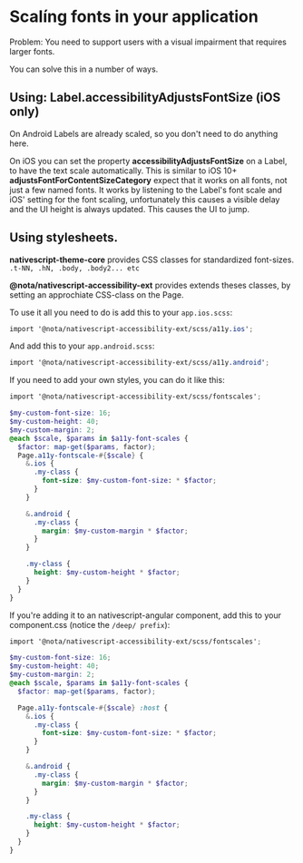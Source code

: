 # Scalíng fonts in your application

Problem:
You need to support users with a visual impairment that requires larger fonts.

You can solve this in a number of ways.

## Using: Label.accessibilityAdjustsFontSize (iOS only)
On Android Labels are already scaled, so you don't need to do anything here.

On iOS you can set the property **accessibilityAdjustsFontSize** on a Label, to have the text scale automatically.
This is similar to iOS 10+ **adjustsFontForContentSizeCategory** expect that it works on all fonts, not just a few named fonts.
It works by listening to the Label's font scale and iOS' setting for the font scaling, unfortunately this causes a visible delay
and the UI height is always updated. This causes the UI to jump.

## Using stylesheets.
**nativescript-theme-core** provides CSS classes for standardized font-sizes.
`.t-NN, .hN, .body, .body2... etc`

**@nota/nativescript-accessibility-ext** provides extends theses classes, by setting an approchiate CSS-class on the Page.

To use it all you need to do is add this to your `app.ios.scss`:

```scss
import '@nota/nativescript-accessibility-ext/scss/a11y.ios';
```

And add this to your `app.android.scss`:

```scss
import '@nota/nativescript-accessibility-ext/scss/a11y.android';
```

If you need to add your own styles, you can do it like this:

```scss
import '@nota/nativescript-accessibility-ext/scss/fontscales';

$my-custom-font-size: 16;
$my-custom-height: 40;
$my-custom-margin: 2;
@each $scale, $params in $a11y-font-scales {
  $factor: map-get($params, factor);
  Page.a11y-fontscale-#{$scale} {
    &.ios {
      .my-class {
        font-size: $my-custom-font-size: * $factor;
      }
    }

    &.android {
      .my-class {
        margin: $my-custom-margin * $factor;
      }
    }

    .my-class {
      height: $my-custom-height * $factor;
    }
  }
}

```

If you're adding it to an nativescript-angular component, add this to your component.css (notice the `/deep/ prefix`):

```scss
import '@nota/nativescript-accessibility-ext/scss/fontscales';

$my-custom-font-size: 16;
$my-custom-height: 40;
$my-custom-margin: 2;
@each $scale, $params in $a11y-font-scales {
  $factor: map-get($params, factor);

  Page.a11y-fontscale-#{$scale} :host {
    &.ios {
      .my-class {
        font-size: $my-custom-font-size: * $factor;
      }
    }

    &.android {
      .my-class {
        margin: $my-custom-margin * $factor;
      }
    }

    .my-class {
      height: $my-custom-height * $factor;
    }
  }
}
```

